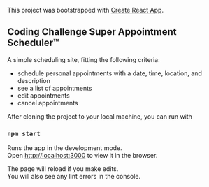 This project was bootstrapped with [Create React App](https://github.com/facebook/create-react-app).

## Coding Challenge Super Appointment Scheduler™

A simple scheduling site, fitting the following criteria:

- schedule personal appointments with a date, time, location, and description
- see a list of appointments
- edit appointments
- cancel appointments

After cloning the project to your local machine, you can run with

### `npm start`

Runs the app in the development mode.<br />
Open [http://localhost:3000](http://localhost:3000) to view it in the browser.

The page will reload if you make edits.<br />
You will also see any lint errors in the console.
